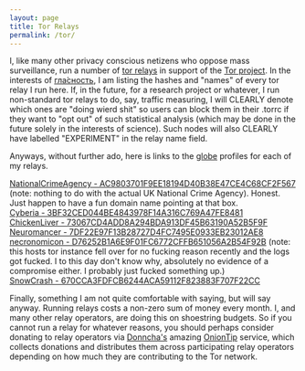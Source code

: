 ```yaml
---
layout: page
title: Tor Relays
permalink: /tor/
---
```


I, like many other privacy conscious netizens who oppose mass surveillance, run a number of [tor relays][tor relays] in support of the [Tor project][tor project]. In the interests of 
[гла́сность][glasnost], I am listing the hashes and "names" of every tor relay I run here. If, in the future, for a research project or whatever, I run non-standard tor relays to do, 
say, traffic measuring, I will CLEARLY denote which ones are "doing wierd shit" so users can block them in their .torrc if they want to "opt out" of such statistical analysis (which 
may be done in the future solely in the interests of science). Such nodes will also CLEARLY have labelled "EXPERIMENT" in the relay name field.

Anyways, without further ado, here is links to the [globe][globe] profiles for each of my relays.

[NationalCrimeAgency - AC9803701F9EE18194D40B38E47CE4C68CF2F567][ncarelay] (note: nothing to do with the actual UK National Crime Agency). Honest. Just happen to have a fun domain name 
pointing at that box.  
[Cyberia - 3BF32CED044BE4843978F14A316C769A47FE8481][cyberia]  
[ChickenLiver - 73067CD4ADD8A294BDA913DF45B63190A52B5F9F][chickenliver]  
[Neuromancer - 7DF22E97F13B28727D4FC7495E0933EB23012AE8][neuromancer]  
[necronomicon - D76252B1A6E9F01FC6772CFFB651056A2B54F92B][necronomicon] (note: this hosts tor instance fell over for no fucking reason recently and the logs got fucked. I to this day 
don't know why, absolutely no evidence of a compromise either. I probably just fucked something up.)  
[SnowCrash - 670CCA3FDFCB6244ACA59112F823883F707F22CC][snowcrash]  

Finally, something I am not quite comfortable with saying, but will say anyway. Running relays costs a non-zero sum of money every month. I, and many other relay operators, are doing 
this on shoestring budgets. So if you cannot run a relay for whatever reasons, you should perhaps consider donating to relay operators via [Donncha's][donncha] amazing 
[OnionTip][oniontip] service, which collects donations and distributes them across participating relay operators depending on how much they are contributing to the Tor network.

[tor relays]: https://www.torproject.org/getinvolved/relays.html.en
[tor project]: https://www.torproject.org/
[glasnost]: http://en.wikipedia.org/wiki/Glasnost
[globe]: https://globe.torproject.org/
[ncarelay]: https://globe.torproject.org/#/relay/AC9803701F9EE18194D40B38E47CE4C68CF2F567
[cyberia]: https://globe.torproject.org/#/relay/3BF32CED044BE4843978F14A316C769A47FE8481
[chickenliver]: https://globe.torproject.org/#/relay/73067CD4ADD8A294BDA913DF45B63190A52B5F9F
[neuromancer]: https://globe.torproject.org/#/relay/7DF22E97F13B28727D4FC7495E0933EB23012AE8
[necronomicon]: https://globe.torproject.org/#/relay/D76252B1A6E9F01FC6772CFFB651056A2B54F92B
[snowcrash]: https://globe.torproject.org/#/relay/670CCA3FDFCB6244ACA59112F823883F707F22CC
[oniontip]: https://oniontip.com/
[donncha]: http://donncha.is/

